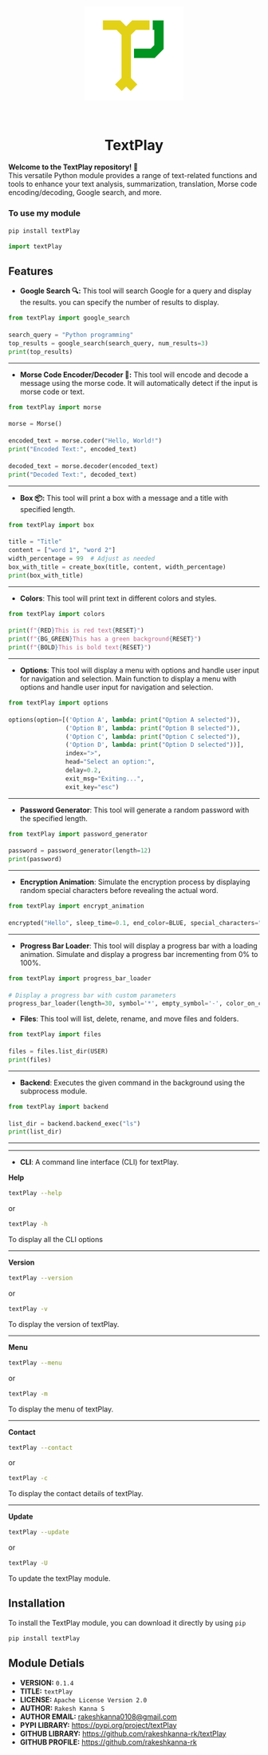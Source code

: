 <p align="center"><img src="https://raw.githubusercontent.com/rakeshkanna-rk/textPlay/main/textplay_logo.png" alt="TextPlay Logo" width="200"></p>

<br>

<H1 align="center">TextPlay</H1>

**Welcome to the TextPlay repository! 👋**  
This versatile Python module provides a range of text-related functions and tools to enhance your text analysis, summarization, translation, Morse code encoding/decoding, Google search, and more.

### To use my module

```bash
pip install textPlay
```

```python
import textPlay
```

## Features

- **Google Search 🔍:** This tool will search Google for a query and display the results. you can specify the number of results to display.

```python
from textPlay import google_search

search_query = "Python programming"
top_results = google_search(search_query, num_results=3)
print(top_results)
```

---

- **Morse Code Encoder/Decoder 📣:** This tool will encode and decode a message using the morse code. It will automatically detect if the input is morse code or text.

```python
from textPlay import morse

morse = Morse()

encoded_text = morse.coder("Hello, World!")
print("Encoded Text:", encoded_text)

decoded_text = morse.decoder(encoded_text)
print("Decoded Text:", decoded_text)
```

---

- **Box 📦:** This tool will print a box with a message and a title with specified length.

```python
from textPlay import box

title = "Title"
content = ["word 1", "word 2"]
width_percentage = 99  # Adjust as needed
box_with_title = create_box(title, content, width_percentage)
print(box_with_title)
```

---

- **Colors**: This tool will print text in different colors and styles.

```python
from textPlay import colors

print(f"{RED}This is red text{RESET}")
print(f"{BG_GREEN}This has a green background{RESET}")
print(f"{BOLD}This is bold text{RESET}")
```

---

- **Options**: This tool will display a menu with options and handle user input for navigation and selection. Main function to display a menu with options and handle user input for navigation and selection.

```python
from textPlay import options

options(option=[('Option A', lambda: print("Option A selected")),
                ('Option B', lambda: print("Option B selected")),
                ('Option C', lambda: print("Option C selected")),
                ('Option D', lambda: print("Option D selected"))],
                index=">",
                head="Select an option:",
                delay=0.2,
                exit_msg="Exiting...",
                exit_key="esc")
```

---

- **Password Generator**: This tool will generate a random password with the specified length.

```python
from textPlay import password_generator

password = password_generator(length=12)
print(password)
```

---

- **Encryption Animation**: Simulate the encryption process by displaying random special characters before revealing the actual word.

```python
from textPlay import encrypt_animation

encrypted("Hello", sleep_time=0.1, end_color=BLUE, special_characters="!@#$%^&*()_+-=[]{}|;:,.<>?/")
```

---

- **Progress Bar Loader**: This tool will display a progress bar with a loading animation. Simulate and display a progress bar incrementing from 0% to 100%.

```python
from textPlay import progress_bar_loader

# Display a progress bar with custom parameters
progress_bar_loader(length=30, symbol='*', empty_symbol='-', color_on_completion=GREEN)
```

- **Files**: This tool will list, delete, rename, and move files and folders.

```python
from textPlay import files

files = files.list_dir(USER)
print(files)
```

---

- **Backend**: Executes the given command in the background using the subprocess module.

```python
from textPlay import backend

list_dir = backend.backend_exec("ls")
print(list_dir)
```

---
---

- **CLI**: A command line interface (CLI) for textPlay.

**Help**

```bash
textPlay --help
```

or

```bash
textPlay -h
```

To display all the CLI options

---

**Version**

```bash
textPlay --version
```

or

```bash
textPlay -v
```

To display the version of textPlay.

---

**Menu**

```bash
textPlay --menu
```

or

```bash
textPlay -m
```

To display the menu of textPlay.

---

**Contact**

```bash
textPlay --contact
```

or

```bash
textPlay -c
```

To display the contact details of textPlay.

---

**Update**

```bash
textPlay --update
```

or

```bash
textPlay -U
```

To update the textPlay module.

## Installation

To install the TextPlay module, you can download it directly by using `pip`

```bash
pip install textPlay
```

## Module Detials

- **VERSION:** `0.1.4`
- **TITLE:** `textPlay`
- **LICENSE:** `Apache License Version 2.0`
- **AUTHOR:** `Rakesh Kanna S`
- **AUTHOR EMAIL:** [rakeshkanna0108@gmail.com](mailto:rakeshkanna0108@gmail.com)
- **PYPI LIBRARY:** https://pypi.org/project/textPlay
- **GITHUB LIBRARY:** https://github.com/rakeshkanna-rk/textPlay
- **GITHUB PROFILE:** https://github.com/rakeshkanna-rk
